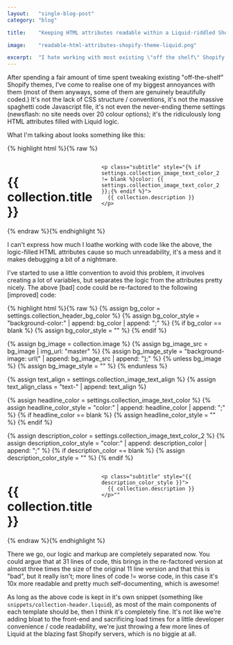 ```yaml
---
layout:   "single-blog-post"
category: "blog"

title:    "Keeping HTML attributes readable within a Liquid-riddled Shopify theme"

image:    "readable-html-attributes-shopify-theme-liquid.png"

excerpt:  "I hate working with most existing \"off the shelf\" Shopify themes for a few reasons, one of the main annoyances are gigantic if/else statements or other long logic inside HTML attributes, I've a little convention to stick by which helps this"
---
```


After spending a fair amount of time spent tweaking existing "off-the-shelf" Shopify themes, I've come to realise one of my biggest annoyances with them (most of them anyways, some of them are genuinely beautifully coded.) It's not the lack of CSS structure / conventions, it's not the massive spaghetti code Javascript file, it's not even the never-ending theme settings (newsflash: no site needs over 20 colour options); it's the ridiculously long HTML attributes filled with Liquid logic.

What I'm talking about looks something like this:

{% highlight html %}{% raw %}
<div class="collection-banner" style="{% if settings.collection_header_bg_color != blank %}background-color: {{ settings.collection_header_bg_color }};{% endif %} {% if collection.image %}background-image: url('{{ collection.image | img_url: 'master' }}');{% endif %}">
  <div class="columns sixteen {% if settings.collection_image_text_align == 'left' %}text-align-left{% elsif settings.collection_image_text_align == 'right' %}text-align-right{% else %}text-align-center{% endif %}">
    <h1 class="headline" style="{% if settings.collection_image_text_color != blank %}color: {{ settings.collection_image_text_color }};{% endif %}">
      {{ collection.title }}
    </h1>

    <p class="subtitle" style="{% if settings.collection_image_text_color_2 != blank %}color: {{ settings.collection_image_text_color_2 }};{% endif %}">
      {{ collection.description }}
    </p>
  </div>
</div>
{% endraw %}{% endhighlight %}

I can't express how much I loathe working with code like the above, the logic-filled HTML attributes cause so much unreadability, it's a mess and it makes debugging a bit of a nightmare.

I've started to use a little convention to avoid this problem, it involves creating a lot of variables, but separates the logic from the attributes pretty nicely. The above [bad] code could be re-factored to the following [improved] code:

{% highlight html %}{% raw %}
{% assign bg_color = settings.collection_header_bg_color %}
{% assign bg_color_style = "background-color:" | append: bg_color | append: ";" %}
{% if bg_color == blank %} {% assign bg_color_style = "" %} {% endif %}

{% assign bg_image = collection.image %}
{% assign bg_image_src = bg_image | img_url: "master" %}
{% assign bg_image_style = "background-image: url(" | append: bg_image_src | append: ");" %}
{% unless bg_image %} {% assign bg_image_style = "" %} {% endunless %}

{% assign text_align = settings.collection_image_text_align %}
{% assign text_align_class = "text-" | append: text_align %}

{% assign headline_color = settings.collection_image_text_color %}
{% assign headline_color_style = "color:" | append: headline_color | append: ";" %}
{% if headline_color == blank %} {% assign headline_color_style = "" %} {% endif %}

{% assign description_color = settings.collection_image_text_color_2 %}
{% assign description_color_style = "color:" | append: description_color | append: ";" %}
{% if description_color == blank %} {% assign description_color_style = "" %} {% endif %}

<div class="collection-banner" style="{{ bg_color_style }} {{ bg_image_style }}">
  <div class="columns sixteen {{ text_align_class }}">
    <h1 class="headline" style="{{ headline_color_style }}">
      {{ collection.title }}
    </h1>

    <p class="subtitle" style="{{ description_color_style }}">
      {{ collection.description }}
    </p>""
  </div>
</div>
{% endraw %}{% endhighlight %}

There we go, our logic and markup are completely separated now. You could argue that at 31 lines of code, this brings in the re-factored version at almost three times the size of the original 11 line version and that this is "bad", but it really isn't; more lines of code != worse code, in this case it's 10x more readable and pretty much self-documenting, which is awesome!

As long as the above code is kept in it's own snippet (something like `snippets/collection-header.liquid`), as most of the main components of each template should be, then I think it's completely fine. It's not like we're adding bloat to the front-end and sacrificing load times for a little developer convenience / code readability, we're just throwing a few more lines of Liquid at the blazing fast Shopify servers, which is no biggie at all.
